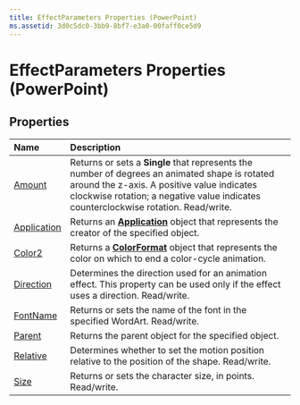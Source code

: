 ```yaml
---
title: EffectParameters Properties (PowerPoint)
ms.assetid: 3d0c5dc0-3bb9-8bf7-e3a0-00faff0ce5d9
---
```



# EffectParameters Properties (PowerPoint)

## Properties



|**Name**|**Description**|
|:-----|:-----|
|[Amount](effectparameters-amount-property-powerpoint.md)|Returns or sets a  **Single** that represents the number of degrees an animated shape is rotated around the z-axis. A positive value indicates clockwise rotation; a negative value indicates counterclockwise rotation. Read/write.|
|[Application](effectparameters-application-property-powerpoint.md)|Returns an  **[Application](application-object-powerpoint.md)** object that represents the creator of the specified object.|
|[Color2](effectparameters-color2-property-powerpoint.md)|Returns a  **[ColorFormat](colorformat-object-powerpoint.md)** object that represents the color on which to end a color-cycle animation.|
|[Direction](effectparameters-direction-property-powerpoint.md)|Determines the direction used for an animation effect. This property can be used only if the effect uses a direction. Read/write.|
|[FontName](effectparameters-fontname-property-powerpoint.md)|Returns or sets the name of the font in the specified WordArt. Read/write.|
|[Parent](effectparameters-parent-property-powerpoint.md)|Returns the parent object for the specified object.|
|[Relative](effectparameters-relative-property-powerpoint.md)|Determines whether to set the motion position relative to the position of the shape. Read/write.|
|[Size](effectparameters-size-property-powerpoint.md)|Returns or sets the character size, in points. Read/write.|

